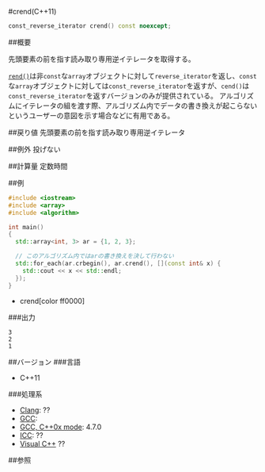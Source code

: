 #crend(C++11)
```cpp
const_reverse_iterator crend() const noexcept;
```

##概要

先頭要素の前を指す読み取り専用逆イテレータを取得する。

[`rend()`](./rend.md)は非`const`な`array`オブジェクトに対して`reverse_iterator`を返し、`const`な`array`オブジェクトに対しては`const_reverse_iterator`を返すが、`cend()`は`const_reverse_iterator`を返すバージョンのみが提供されている。
アルゴリズムにイテレータの組を渡す際、アルゴリズム内でデータの書き換えが起こらないというユーザーの意図を示す場合などに有用である。


##戻り値
先頭要素の前を指す読み取り専用逆イテレータ


##例外
投げない


##計算量
定数時間


##例
```cpp
#include <iostream>
#include <array>
#include <algorithm>

int main()
{
  std::array<int, 3> ar = {1, 2, 3};

  // このアルゴリズム内ではarの書き換えを決して行わない
  std::for_each(ar.crbegin(), ar.crend(), [](const int& x) {
    std::cout << x << std::endl;
  });
}
```
* crend[color ff0000]


###出力
```
3
2
1
```

##バージョン
###言語
- C++11


###処理系
- [Clang](/implementation#clang.md): ??
- [GCC](/implementation#gcc.md): 
- [GCC, C++0x mode](/implementation#gcc.md): 4.7.0
- [ICC](/implementation#icc.md): ??
- [Visual C++](/implementation#visual_cpp.md) ??


##参照

